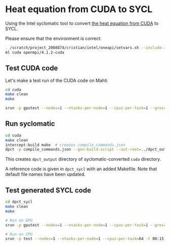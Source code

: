 # Heat equation from CUDA to SYCL

Using the Intel syclomatic tool to convert [the heat equation from CUDA](https://github.com/cschpc/heat-equation/tree/main/cuda) to SYCL.


Please ensure that the environment is correct:

```bash
. /scratch/project_2008874/cristian/intel/oneapi/setvars.sh --include-intel-llvm
ml cuda openmpi/4.1.2-cuda
```

## Test CUDA code

Let's make a test run of the CUDA code on Mahti

```bash
cd cuda
make clean
make

srun -p gputest --nodes=1 --ntasks-per-node=1 --cpus-per-task=1 --gres=gpu:a100:2 -1 00:15:00 ./heat_cuda
```

## Run syclomatic

```bash
cd cuda
make clean
intercept-build make  # creates compile_commands.json
dpct -p compile_commands.json --gen-build-script --out-root=../dpct_output
```

This creates `dpct_output` directory of syclomatic-converted `cuda` directory.

A reference code is given in `dpct_sycl` with an added Makefile.
Note that default file names have been updated.


## Test generated SYCL code

```bash
cd dpct_sycl
make clean
make

# Run on GPU
srun -p gputest --nodes=1 --ntasks-per-node=1 --cpus-per-task=1 --gres=gpu:a100:1 -t 00:15:00 ./heat_dpct

# Run on CPU
srun -p test --nodes=1 --ntasks-per-node=1 --cpus-per-task=64 -t 00:15:00 ./heat_dpct
```


